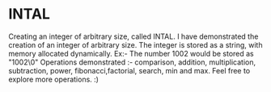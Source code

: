 # INTAL
Creating an integer of arbitrary size, called INTAL.
I have demonstrated the creation of an integer of arbitrary size. The integer is stored as a string, with memory allocated dynamically.
Ex:- The number 1002 would be stored as "1002\0"
Operations demonstrated :- comparison, addition, multiplication, subtraction, power, fibonacci,factorial, search, min and max.
Feel free to explore more operations. :)
